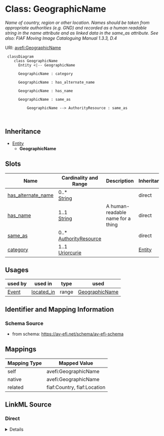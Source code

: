 

# Class: GeographicName


_Name of country, region or other location. Names should be taken from appropriate authorities (e.g. GND) and recorded as a human readable string in the name attribute and as linked data in the same_as attribute. See also: FIAF Moving Image Cataloguing Manual 1.3.3, D.4_





URI: [avefi:GeographicName](https://av-efi.net/schema/av-efi-schema/GeographicName)




```mermaid
 classDiagram
    class GeographicName
      Entity <|-- GeographicName
      
      GeographicName : category
        
      GeographicName : has_alternate_name
        
      GeographicName : has_name
        
      GeographicName : same_as
        
          GeographicName --> AuthorityResource : same_as
        
      
```





## Inheritance
* [Entity](Entity.md)
    * **GeographicName**



## Slots

| Name | Cardinality and Range | Description | Inheritance |
| ---  | --- | --- | --- |
| [has_alternate_name](has_alternate_name.md) | 0..* <br/> [String](String.md) |  | direct |
| [has_name](has_name.md) | 1..1 <br/> [String](String.md) | A human-readable name for a thing | direct |
| [same_as](same_as.md) | 0..* <br/> [AuthorityResource](AuthorityResource.md) |  | direct |
| [category](category.md) | 1..1 <br/> [Uriorcurie](Uriorcurie.md) |  | [Entity](Entity.md) |





## Usages

| used by | used in | type | used |
| ---  | --- | --- | --- |
| [Event](Event.md) | [located_in](located_in.md) | range | [GeographicName](GeographicName.md) |






## Identifier and Mapping Information







### Schema Source


* from schema: https://av-efi.net/schema/av-efi-schema





## Mappings

| Mapping Type | Mapped Value |
| ---  | ---  |
| self | avefi:GeographicName |
| native | avefi:GeographicName |
| related | fiaf:Country, fiaf:Location |





## LinkML Source

<!-- TODO: investigate https://stackoverflow.com/questions/37606292/how-to-create-tabbed-code-blocks-in-mkdocs-or-sphinx -->

### Direct

<details>
```yaml
name: GeographicName
description: 'Name of country, region or other location. Names should be taken from
  appropriate authorities (e.g. GND) and recorded as a human readable string in the
  name attribute and as linked data in the same_as attribute. See also: FIAF Moving
  Image Cataloguing Manual 1.3.3, D.4'
from_schema: https://av-efi.net/schema/av-efi-schema
related_mappings:
- fiaf:Country
- fiaf:Location
is_a: Entity
slots:
- has_alternate_name
- has_name
- same_as

```
</details>

### Induced

<details>
```yaml
name: GeographicName
description: 'Name of country, region or other location. Names should be taken from
  appropriate authorities (e.g. GND) and recorded as a human readable string in the
  name attribute and as linked data in the same_as attribute. See also: FIAF Moving
  Image Cataloguing Manual 1.3.3, D.4'
from_schema: https://av-efi.net/schema/av-efi-schema
related_mappings:
- fiaf:Country
- fiaf:Location
is_a: Entity
attributes:
  has_alternate_name:
    name: has_alternate_name
    from_schema: https://av-efi.net/schema/av-efi-schema
    rank: 1000
    slot_uri: schema:alternateName
    multivalued: true
    alias: has_alternate_name
    owner: GeographicName
    domain_of:
    - GeographicName
    - Genre
    - Subject
    - Agent
    range: string
  has_name:
    name: has_name
    description: A human-readable name for a thing
    from_schema: https://av-efi.net/schema/av-efi-schema
    rank: 1000
    slot_uri: schema:name
    alias: has_name
    owner: GeographicName
    domain_of:
    - GeographicName
    - Genre
    - Subject
    - Agent
    - Title
    range: string
    required: true
  same_as:
    name: same_as
    from_schema: https://av-efi.net/schema/av-efi-schema
    rank: 1000
    multivalued: true
    alias: same_as
    owner: GeographicName
    domain_of:
    - WorkVariant
    - GeographicName
    - Genre
    - Subject
    - Agent
    - Manifestation
    range: AuthorityResource
    inlined: true
    inlined_as_list: true
  category:
    name: category
    from_schema: https://av-efi.net/schema/av-efi-schema
    rank: 1000
    slot_uri: rdf:type
    designates_type: true
    alias: category
    owner: GeographicName
    domain_of:
    - Entity
    range: uriorcurie
    required: true

```
</details>